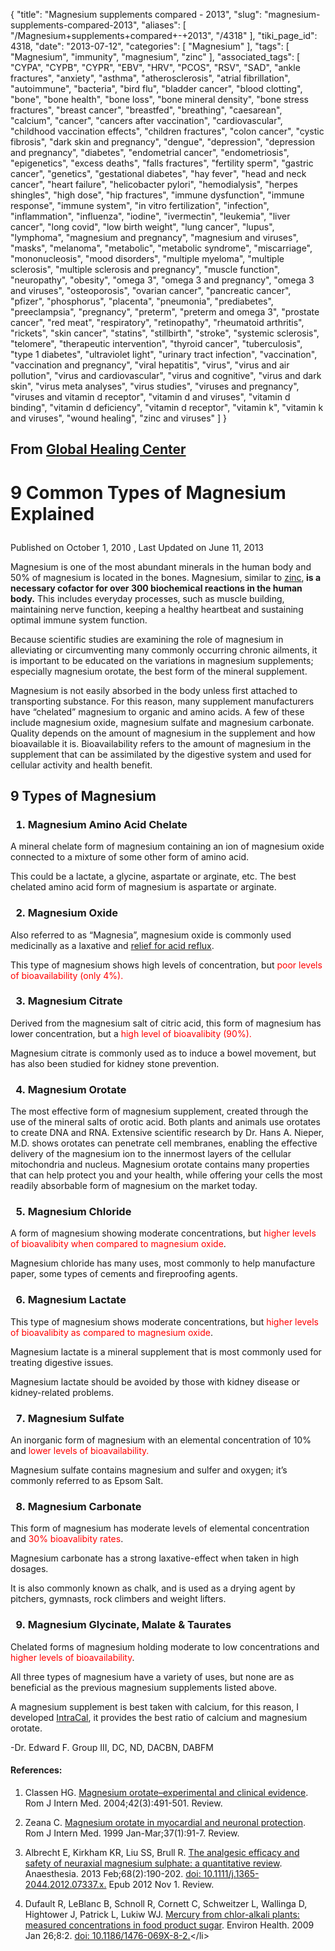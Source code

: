 {
    "title": "Magnesium supplements compared - 2013",
    "slug": "magnesium-supplements-compared-2013",
    "aliases": [
        "/Magnesium+supplements+compared+-+2013",
        "/4318"
    ],
    "tiki_page_id": 4318,
    "date": "2013-07-12",
    "categories": [
        "Magnesium"
    ],
    "tags": [
        "Magnesium",
        "immunity",
        "magnesium",
        "zinc"
    ],
    "associated_tags": [
        "CYPA",
        "CYPB",
        "CYPR",
        "EBV",
        "HRV",
        "PCOS",
        "RSV",
        "SAD",
        "ankle fractures",
        "anxiety",
        "asthma",
        "atherosclerosis",
        "atrial fibrillation",
        "autoimmune",
        "bacteria",
        "bird flu",
        "bladder cancer",
        "blood clotting",
        "bone",
        "bone health",
        "bone loss",
        "bone mineral density",
        "bone stress fractures",
        "breast cancer",
        "breastfed",
        "breathing",
        "caesarean",
        "calcium",
        "cancer",
        "cancers after vaccination",
        "cardiovascular",
        "childhood vaccination effects",
        "children fractures",
        "colon cancer",
        "cystic fibrosis",
        "dark skin and pregnancy",
        "dengue",
        "depression",
        "depression and pregnancy",
        "diabetes",
        "endometrial cancer",
        "endometriosis",
        "epigenetics",
        "excess deaths",
        "falls fractures",
        "fertility sperm",
        "gastric cancer",
        "genetics",
        "gestational diabetes",
        "hay fever",
        "head and neck cancer",
        "heart failure",
        "helicobacter pylori",
        "hemodialysis",
        "herpes shingles",
        "high dose",
        "hip fractures",
        "immune dysfunction",
        "immune response",
        "immune system",
        "in vitro fertilization",
        "infection",
        "inflammation",
        "influenza",
        "iodine",
        "ivermectin",
        "leukemia",
        "liver cancer",
        "long covid",
        "low birth weight",
        "lung cancer",
        "lupus",
        "lymphoma",
        "magnesium and pregnancy",
        "magnesium and viruses",
        "masks",
        "melanoma",
        "metabolic",
        "metabolic syndrome",
        "miscarriage",
        "mononucleosis",
        "mood disorders",
        "multiple myeloma",
        "multiple sclerosis",
        "multiple sclerosis and pregnancy",
        "muscle function",
        "neuropathy",
        "obesity",
        "omega 3",
        "omega 3 and pregnancy",
        "omega 3 and viruses",
        "osteoporosis",
        "ovarian cancer",
        "pancreatic cancer",
        "pfizer",
        "phosphorus",
        "placenta",
        "pneumonia",
        "prediabetes",
        "preeclampsia",
        "pregnancy",
        "preterm",
        "preterm and omega 3",
        "prostate cancer",
        "red meat",
        "respiratory",
        "retinopathy",
        "rheumatoid arthritis",
        "rickets",
        "skin cancer",
        "statins",
        "stillbirth",
        "stroke",
        "systemic sclerosis",
        "telomere",
        "therapeutic intervention",
        "thyroid cancer",
        "tuberculosis",
        "type 1 diabetes",
        "ultraviolet light",
        "urinary tract infection",
        "vaccination",
        "vaccination and pregnancy",
        "viral hepatitis",
        "virus",
        "virus and air pollution",
        "virus and cardiovascular",
        "virus and cognitive",
        "virus and dark skin",
        "virus meta analyses",
        "virus studies",
        "viruses and pregnancy",
        "viruses and vitamin d receptor",
        "vitamin d and viruses",
        "vitamin d binding",
        "vitamin d deficiency",
        "vitamin d receptor",
        "vitamin k",
        "vitamin k and viruses",
        "wound healing",
        "zinc and viruses"
    ]
}


<h2 class="showhide_heading" id="From_Global_Healing_Center">

From <a class="wiki external" href="http://www.globalhealingcenter.com/natural-health/types-of-magnesium/" rel="external nofollow" target="_blank">Global Healing Center</a></h2>

<h1 class="entry-title">

9 Common Types of Magnesium Explained</h1>

<div class="entry-meta">

Published on October 1, 2010 , Last Updated on June 11, 2013</div>

<p>

</p>

<p>

Magnesium is one of the most abundant minerals in the human body and 50% of magnesium is located in the bones. Magnesium, similar to <a href="http://www.globalhealingcenter.com/natural-health/types-of-zinc/">zinc</a>,<strong> is a necessary cofactor for over 300 biochemical reactions in the human body.</strong> This includes everyday processes, such as muscle building, maintaining nerve function, keeping a healthy heartbeat and sustaining optimal immune system function.</p>

<p>

Because scientific studies are examining the role of magnesium in alleviating or circumventing many commonly occurring chronic ailments, it is important to be educated on the variations in magnesium supplements; especially magnesium orotate, the best form of the mineral supplement.</p>

<p>

Magnesium is not easily absorbed in the body unless first attached to transporting substance. For this reason, many supplement manufacturers have “chelated” magnesium to organic and amino acids. A few of these include magnesium oxide, magnesium sulfate and magnesium carbonate. Quality depends on the amount of magnesium in the supplement and how bioavailable it is. Bioavailability refers to the amount of magnesium in the supplement that can be assimilated by the digestive system and used for cellular activity and health benefit.</p>

<h2>

9 Types of Magnesium</h2>

<h3>

1. Magnesium Amino Acid Chelate</h3>

<p>

A mineral chelate form of magnesium containing an ion of magnesium oxide connected to a mixture of some other form of amino acid.<br />

This could be a lactate, a glycine, aspartate or arginate, etc. The best chelated amino acid form of magnesium is aspartate or arginate.</p>

<h3>

2. Magnesium Oxide</h3>

<p>

Also referred to as “Magnesia”, magnesium oxide is commonly used medicinally as a laxative and <a href="http://www.globalhealingcenter.com/natural-health/home-remedies-for-acid-reflux/">relief for acid reflux</a>.<br />

This type of magnesium shows high levels of concentration, but <span style="color:#ff0000;">poor levels of bioavailability (only 4%).</span></p>

<h3>

3. Magnesium Citrate</h3>

<p>

Derived from the magnesium salt of citric acid, this form of magnesium has lower concentration, but a<span style="color:#ff0000;"> high level of bioavalibity (90%).</span><br />

Magnesium citrate is commonly used as to induce a bowel movement, but has also been studied for kidney stone prevention.</p>

<h3>

4. Magnesium Orotate</h3>

<p>

The most effective form of magnesium supplement, created through the use of the mineral salts of orotic acid. Both plants and animals use orotates to create DNA and RNA. Extensive scientific research by Dr. Hans A. Nieper, M.D. shows orotates can penetrate cell membranes, enabling the effective delivery of the magnesium ion to the innermost layers of the cellular mitochondria and nucleus. Magnesium orotate contains many properties that can help protect you and your health, while offering your cells the most readily absorbable form of magnesium on the market today.</p>

<h3>

5. Magnesium Chloride</h3>

<p>

A form of magnesium showing moderate concentrations, but <span style="color:#ff0000;">higher levels of bioavalibity when compared to magnesium oxide</span>.<br />

Magnesium chloride has many uses, most commonly to help manufacture paper, some types of cements and fireproofing agents.</p>

<h3>

6. Magnesium Lactate</h3>

<p>

This type of magnesium shows moderate concentrations, but<span style="color:#ff0000;"> higher levels of bioavalibity as compared to magnesium oxide</span>.<br />

Magnesium lactate is a mineral supplement that is most commonly used for treating digestive issues.<br />

Magnesium lactate should be avoided by those with kidney disease or kidney-related problems.</p>

<h3>

7. Magnesium Sulfate</h3>

<p>

An inorganic form of magnesium with an elemental concentration of 10% and <span style="color:#ff0000;">lower levels of bioavailability.</span><br />

Magnesium sulfate contains magnesium and sulfer and oxygen; it’s commonly referred to as Epsom Salt.</p>

<h3>

8. Magnesium Carbonate</h3>

<p>

This form of magnesium has moderate levels of elemental concentration and<span style="color:#ff0000;"> 30% bioavalibity rates</span>.<br />

Magnesium carbonate has a strong laxative-effect when taken in high dosages.<br />

It is also commonly known as chalk, and is used as a drying agent by pitchers, gymnasts, rock climbers and weight lifters.</p>

<h3>

9. Magnesium Glycinate, Malate &amp; Taurates</h3>

<p>

Chelated forms of magnesium holding moderate to low concentrations and<span style="color:#ff0000;"> higher levels of bioavailability</span>.<br />

All three types of magnesium have a variety of uses, but none are as beneficial as the previous magnesium supplements listed above.</p>

<p>

A magnesium supplement is best taken with calcium, for this reason, I developed <a href="http://www.globalhealingcenter.com/supplements/intracal.html">IntraCal</a>, it provides the best ratio of calcium and magnesium orotate.</p>

<p>

-Dr. Edward F. Group III, DC, ND, DACBN, DABFM</p>

<h4>

References:</h4>

<ol><li>

Classen HG. <a href="http://www.ncbi.nlm.nih.gov/pubmed?cmd=historysearch&amp;querykey=16" target="_blank">Magnesium orotate–experimental and clinical evidence</a>. Rom J Intern Med. 2004;42(3):491-501. Review.</li>

<li>

Zeana C. <a href="http://www.ncbi.nlm.nih.gov/pubmed?cmd=historysearch&amp;querykey=13" target="_blank">Magnesium orotate in myocardial and neuronal protection</a>. Rom J Intern Med. 1999 Jan-Mar;37(1):91-7. Review.</li>

<li>

Albrecht E, Kirkham KR, Liu SS, Brull R. <a href="http://www.ncbi.nlm.nih.gov/pubmed?cmd=historysearch&amp;querykey=18" target="_blank">The analgesic efficacy and safety of neuraxial magnesium sulphate: a quantitative review</a>. Anaesthesia. 2013 Feb;68(2):190-202. [doi: 10.1111/j.1365-2044.2012.07337.x.](https://doi.org/10.1111/j.1365-2044.2012.07337.x.) Epub 2012 Nov 1. Review.</li>

<li>

Dufault R, LeBlanc B, Schnoll R, Cornett C, Schweitzer L, Wallinga D, Hightower J, Patrick L, Lukiw WJ. <a href="http://www.ncbi.nlm.nih.gov/pubmed?cmd=historysearch&amp;querykey=4" target="_blank">Mercury from chlor-alkali plants: measured concentrations in food product sugar</a>. Environ Health. 2009 Jan 26;8:2. [doi: 10.1186/1476-069X-8-2.](https://doi.org/10.1186/1476-069X-8-2.)</li>

</ol>